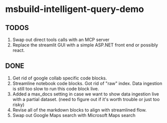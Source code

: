 # msbuild-intelligent-query-demo

## TODOS
1. Swap out direct tools calls with an MCP server
2. Replace the streamlit GUI with a simple ASP.NET front end or possibly react. 

## DONE
1. Get rid of google collab specific code blocks. 
2. Streamline notebook code blocks. Got rid of "raw" index. Data ingestion is still too slow to run this code block live. 
3. Added a max_docs setting in case we want to show data ingestion live with a partial dataset. (need to figure out if it's worth trouble or just too risky)
4. Revise all of the markdown blocks to align with streamlined flow.
5. Swap out Google Maps search with Microsoft Maps search